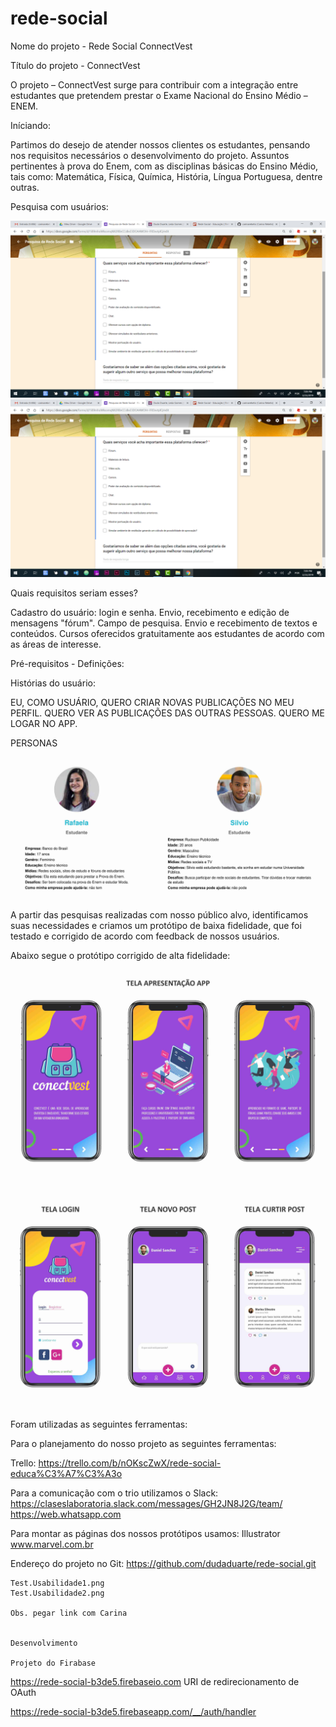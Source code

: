 # rede-social

Nome do projeto - Rede Social ConnectVest

Título do projeto - ConnectVest

O projeto – ConnectVest surge para contribuir com a integração entre estudantes que pretendem prestar o Exame Nacional do Ensino Médio – ENEM.
   
Iníciando:

Partimos do desejo de atender nossos clientes os estudantes, pensando nos requisitos necessários o desenvolvimento do projeto. 
Assuntos pertinentes à prova do Enem, com as disciplinas básicas do Ensino Médio, tais como: Matemática, Física, Química, História,     Língua Portuguesa, dentre outras.

Pesquisa com usuários:

![link](https://github.com/dudaduarte/rede-social/blob/master/Test_Usabilidade1.png)
![link](https://github.com/dudaduarte/rede-social/blob/master/Test_Usabilidade1.png)

    
Quais requisitos seriam esses? 

Cadastro do usuário: login e senha.
Envio, recebimento e edição de mensagens "fórum".
Campo de pesquisa.
Envio e recebimento de textos e conteúdos. 
Cursos oferecidos gratuitamente aos estudantes de acordo com as áreas de interesse.
 
Pré-requisitos - Definições:

Histórias do usuário:

EU, COMO USUÁRIO, QUERO CRIAR NOVAS PUBLICAÇÕES NO MEU PERFIL.
QUERO VER AS PUBLICAÇÕES DAS OUTRAS PESSOAS.
QUERO ME LOGAR NO APP. 

PERSONAS

![link](https://github.com/dudaduarte/rede-social/blob/master/personas.jpg)

A partir das pesquisas realizadas com nosso público alvo, identificamos suas necessidades e criamos um protótipo de baixa fidelidade, que foi testado e corrigido de acordo com feedback de nossos usuários.

Abaixo segue o protótipo corrigido de alta fidelidade:
![link](https://github.com/dudaduarte/rede-social/blob/master/prototipo-alta-fidelidade-1.jpg)
![link](https://github.com/dudaduarte/rede-social/blob/master/prototipo-alta-fidelidade-2.jpg)

Foram utilizadas as seguintes ferramentas:

Para o planejamento do nosso projeto as seguintes ferramentas:

Trello:
https://trello.com/b/nOKscZwX/rede-social-educa%C3%A7%C3%A3o

Para a comunicação com o trio utilizamos o Slack: 
https://claseslaboratoria.slack.com/messages/GH2JN8J2G/team/
https://web.whatsapp.com

Para montar as páginas dos nossos protótipos usamos:
Illustrator
www.marvel.com.br

Endereço do projeto no Git:
https://github.com/dudaduarte/rede-social.git



    Test.Usabilidade1.png
    Test.Usabilidade2.png

    Obs. pegar link com Carina


    Desenvolvimento

    Projeto do Firabase

https://rede-social-b3de5.firebaseio.com
    URI de redirecionamento de OAuth

https://rede-social-b3de5.firebaseapp.com/__/auth/handler 
 
 
